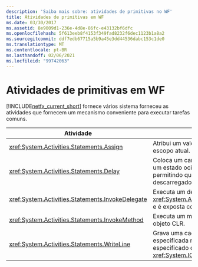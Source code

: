```yaml
---
description: 'Saiba mais sobre: atividades de primitivas no WF'
title: Atividades de primitivas em WF
ms.date: 03/30/2017
ms.assetid: 8e9009d1-236e-4d8e-86fc-e43132bf6dfc
ms.openlocfilehash: 5f613eeb8f4153f349fad8232f6dec1123b1a8a2
ms.sourcegitcommit: ddf7edb67715a5b9a45e3dd44536dabc153c1de0
ms.translationtype: MT
ms.contentlocale: pt-BR
ms.lasthandoff: 02/06/2021
ms.locfileid: "99742063"
---
```

# <a name="primitives-activities-in-wf"></a>Atividades de primitivas em WF

[!INCLUDE[netfx_current_short](../../../includes/netfx-current-short-md.md)] fornece vários sistema forneceu as atividades que fornecem um mecanismo conveniente para executar tarefas comuns.  
  
|Atividade|Descrição|  
|--------------|-----------------|  
|<xref:System.Activities.Statements.Assign>|Atribui um valor a uma variável no escopo atual.|  
|<xref:System.Activities.Statements.Delay>|Coloca um caminho de execução em um estado ocioso possivelmente, permitindo que o fluxo de trabalho é descarregado.|  
|<xref:System.Activities.Statements.InvokeDelegate>|Executa um delegado que deriva de <xref:System.Activities.ActivityDelegate> e é exposta como uma propriedade.|  
|<xref:System.Activities.Statements.InvokeMethod>|Executa um método público de um objeto CLR.|  
|<xref:System.Activities.Statements.WriteLine>|Grava uma cadeia de caracteres especificada no console ou um objeto especificado de <xref:System.IO.TextWriter> .|

